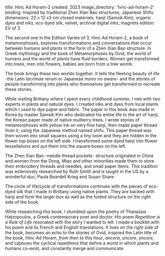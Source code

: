 title: Hinc Ad Horam-2
created: 2023
image_directory: 'hinc-ad-horam-2'
binding: Inspired by traditional Zhen Xian Bao structures, Japanese Shifu
dimensions: 22 x 12 x3 cm closed
materials: hanji (Samsik Kim), organic dyes and inks, eco dyed silk, velvet, archival digital inks, magnets
edition: EV of 3


The second one in the Edition Variée of 3, Hinc Ad Horam-2, a book of metamorphoses, explores transformations and conversations that occur between humans and plants in the form of a Zhen Xian Bao structure.
In Greek mythology and the book of Metamorphoses by Ovid, the world of humans and the world of plants have fluid borders. Women get transformed into trees, men into flowers, babies are born from a tree womb.

The book brings these two worlds together. It tells the fleeting beauty of life -the Latin *lacrimae rerum* or Japanese *mono no aware*- and the stories of people transforming into plants who themselves get transformed to recreate these stories. 

While visiting Brittany where I spent every childhood summer, I met with two experts in plants and natural dyes. I created inks and dyes from local plants which I used to dye paper and fabric. The paper in this book was made in Korea by master Samsik Kim who dedicated his entire life to the art of hanji, the Korean paper made of native mulberry trees. I wrote stories of metamorphoses with yellow ink on very fine hanji, then made paper thread from it, using the Japanese method named shifu. This paper thread was then woven into small squares using a tiny loom and they are hidden in the flower top boxes on the left side. I transformed some dyed hanji into flower tessellations and put them into the square boxes on the left. 

The Zhen Xian Bao -needle thread pockets- structure originated in China and women from the Dong, Miao and other minorities made them to store their embroidery threads and needles, and small paper items. This tradition was extensively researched by Ruth Smith and is taught in the US by a wonderful duo, Paula Beardell Krieg and Susan Share.

The circle of life/cycle of transformations continues with the pieces of eco-dyed silk that I made in Brittany using native plants. They are backed with hanji and form the larger box as well as the folded structure on the right side of the book. 

While researching this book, I stumbled upon the poetry of Thanassis Hatzopoulos, a Greek contemporary poet and doctor. His poem *Repetition is a Rule of Life* resonated with the story I wanted to tell. I made a booklet with his poem and its French and English translations. It lives on the right side of the book, becomes an echo to the stories of Ovid, inspired the Latin title of the book, Hinc Ad Horam, *from then to this hour*, *ancora*, *uncore*, *encore*, and captures the cyclical repetitions that define a world in which plants and humans co-exist, and constantly merge and communicate.
